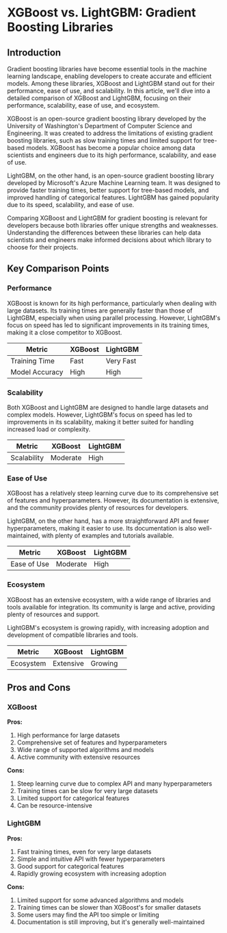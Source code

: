 # XGBoost vs. LightGBM: Gradient Boosting Libraries
## Introduction

Gradient boosting libraries have become essential tools in the machine learning landscape, enabling developers to create accurate and efficient models. Among these libraries, XGBoost and LightGBM stand out for their performance, ease of use, and scalability. In this article, we'll dive into a detailed comparison of XGBoost and LightGBM, focusing on their performance, scalability, ease of use, and ecosystem.

XGBoost is an open-source gradient boosting library developed by the University of Washington's Department of Computer Science and Engineering. It was created to address the limitations of existing gradient boosting libraries, such as slow training times and limited support for tree-based models. XGBoost has become a popular choice among data scientists and engineers due to its high performance, scalability, and ease of use.

LightGBM, on the other hand, is an open-source gradient boosting library developed by Microsoft's Azure Machine Learning team. It was designed to provide faster training times, better support for tree-based models, and improved handling of categorical features. LightGBM has gained popularity due to its speed, scalability, and ease of use.

Comparing XGBoost and LightGBM for gradient boosting is relevant for developers because both libraries offer unique strengths and weaknesses. Understanding the differences between these libraries can help data scientists and engineers make informed decisions about which library to choose for their projects.

## Key Comparison Points

### Performance

XGBoost is known for its high performance, particularly when dealing with large datasets. Its training times are generally faster than those of LightGBM, especially when using parallel processing. However, LightGBM's focus on speed has led to significant improvements in its training times, making it a close competitor to XGBoost.

| Metric | XGBoost | LightGBM |
|--------|----------|----------|
| Training Time | Fast | Very Fast |
| Model Accuracy | High | High |

### Scalability

Both XGBoost and LightGBM are designed to handle large datasets and complex models. However, LightGBM's focus on speed has led to improvements in its scalability, making it better suited for handling increased load or complexity.

| Metric | XGBoost | LightGBM |
|--------|----------|----------|
| Scalability | Moderate | High |

### Ease of Use

XGBoost has a relatively steep learning curve due to its comprehensive set of features and hyperparameters. However, its documentation is extensive, and the community provides plenty of resources for developers.

LightGBM, on the other hand, has a more straightforward API and fewer hyperparameters, making it easier to use. Its documentation is also well-maintained, with plenty of examples and tutorials available.

| Metric | XGBoost | LightGBM |
|--------|----------|----------|
| Ease of Use | Moderate | High |

### Ecosystem

XGBoost has an extensive ecosystem, with a wide range of libraries and tools available for integration. Its community is large and active, providing plenty of resources and support.

LightGBM's ecosystem is growing rapidly, with increasing adoption and development of compatible libraries and tools.

| Metric | XGBoost | LightGBM |
|--------|----------|----------|
| Ecosystem | Extensive | Growing |

## Pros and Cons

### XGBoost

**Pros:**

1. High performance for large datasets
2. Comprehensive set of features and hyperparameters
3. Wide range of supported algorithms and models
4. Active community with extensive resources

**Cons:**

1. Steep learning curve due to complex API and many hyperparameters
2. Training times can be slow for very large datasets
3. Limited support for categorical features
4. Can be resource-intensive

### LightGBM

**Pros:**

1. Fast training times, even for very large datasets
2. Simple and intuitive API with fewer hyperparameters
3. Good support for categorical features
4. Rapidly growing ecosystem with increasing adoption

**Cons:**

1. Limited support for some advanced algorithms and models
2. Training times can be slower than XGBoost's for smaller datasets
3. Some users may find the API too simple or limiting
4. Documentation is still improving, but it's generally well-maintained